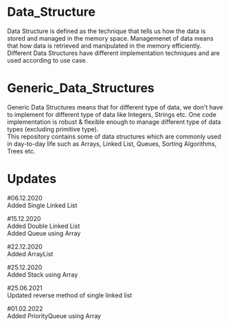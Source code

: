 # Data_Structure
Data Structure is defined as the technique that tells us how the data is stored and managed in the memory space. Managemenet of data means that how data is retrieved and manipulated in the memory efficiently.
Different Data Structures have different implementation techniques and are used according to use case.

# Generic_Data_Structures
Generic Data Structures means that for different type of data, we don't have to implement for different type of data like Integers, Strings etc. One code implementation is robust & flexible enough to manage different type of data types (excluding primitive type).  
This repository contains some of data structures which are commonly used in day-to-day life such as Arrays, Linked List, Queues, Sorting Algorithms, Trees etc.  

# Updates
#06.12.2020  
Added Single Linked List

#15.12.2020  
Added Double Linked List  
Added Queue using Array  

#22.12.2020  
Added ArrayList  

#25.12.2020  
Added Stack using Array

#25.06.2021  
Updated reverse method of single linked list

#01.02.2022  
Added PriorityQueue using Array
